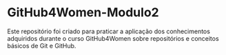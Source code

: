 # GitHub4Women-Modulo2
Este repositório foi criado para praticar a aplicação dos conhecimentos adquiridos durante o curso GitHub4Women sobre repositórios e conceitos básicos de Git e GitHub.
